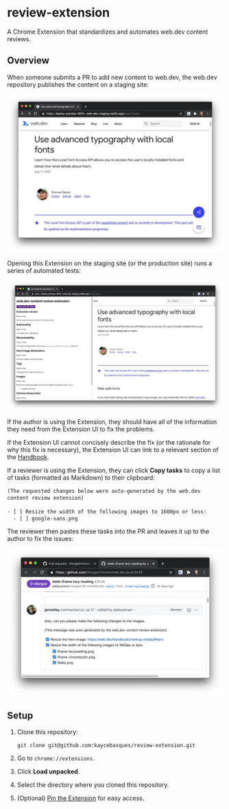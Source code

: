 # review-extension

A Chrome Extension that standardizes and automates web.dev content reviews.

## Overview

When someone submits a PR to add new content to web.dev,
the web.dev repository publishes the content on a staging site:

![A staged page of new content](docs/images/page.jpg)

Opening this Extension on the staging site (or the production site)
runs a series of automated tests:

![The UI of the Extension](docs/images/ui.jpg)

If the author is using the Extension, they should have all of the information
they need from the Extension UI to fix the problems.

If the Extension UI cannot concisely describe the fix (or the rationale
for why this fix is necessary), the Extension UI can link to a relevant section of the
[Handbook](https://web.dev/handbook).

If a reviewer is using the Extension, they can click **Copy tasks**
to copy a list of tasks (formatted as Markdown) to their
clipboard:

```
(The requested changes below were auto-generated by the web.dev content review extension)

- [ ] Resize the width of the following images to 1600px or less:
  - [ ] google-sans.png
```

The reviewer then pastes these tasks into the PR and leaves it up to the author to
fix the issues:

![An example of the Markdown being copy-pasted into a PR](docs/images/review.jpg)

## Setup

1. Clone this repository:

       git clone git@github.com:kaycebasques/review-extension.git

1. Go to `chrome://extensions`.
1. Click **Load unpacked**.
1. Select the directory where you cloned this repository.
1. (Optional) [Pin the Extension](https://www.chromestory.com/2019/05/pinned-extensions/) for easy access.

<!--

## TODO

* caniuse should link to #feat not #search
* Replace GIFs with videos (use the LIghthouse audit)
* Videos have playsinline attribute (and all the other attributes)
* YouTube videos are embedded with component
* Check that title matches URL
* Check for images above 250KB
* If no tags are present, point them to `postTags.json`
* 404 links
* Correct order of headings
* Quotes around link text
* Tables should have `w-table-wrapper`
* Links to web.dev pages should omit `https://web.dev`
* Link with anchor should jump to section... this is probably automatable...
  get the hash and then check for an element with that ID

$$('a').forEach(a => {
    if (!a.href.startsWith(`${window.location.origin}${window.location.pathname}`)) return;
    if (!document.querySelector(new URL(a.href).hash)) console.log(a.href);
});

* Use PSI to find performance problems
* Blog post only has the `blog` tag
* Convert GIFs to videos
* Videos should not be hosted in the repository
* Remove `en-US` from MDN links… make it more generic though…
* Acronyms should be defined before using (this one might be difficult to automate)
* Chromium, not Chrome
* Remove `hl=en`
* Chrome Status URLs should use `feature/` not `features/`
* Links to Tooling.Report should have UTM parameters
* Nitpick: Subhead should end with period.
* Glitch should use `/embed/` not `/edit/`
* (Maybe more appropriate for GitHub Bot) Contributor photos are correct dimensions

-->